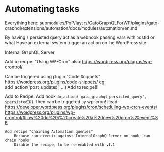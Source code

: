 # Automating tasks

Everything here:
    submodules/PoP/layers/GatoGraphQLForWP/plugins/gato-graphql/extensions/automation/docs/modules/automation/en.md


By having a persisted query act as a webhook
    passing vars with postId or what
Have an external system trigger an action on the WordPress site

Internal GraphQL Server



Add to recipe: "Using WP-Cron"
    also: https://wordpress.org/plugins/wp-crontrol/

Can be triggered using plugin "Code Snippets"
    https://wordpress.org/plugins/code-snippets/
eg:
    add_action('post_updated', ...)
Add to recipe!!!



Add to Recipe:
    Add hook `do_action('gato_graphql_persisted_query', $persistedID)`
        Then can be triggered by wp-cron!
        Read:
            https://developer.wordpress.org/plugins/cron/scheduling-wp-cron-events/
            https://wordpress.org/plugins/wp-crontrol/#how%20do%20i%20create%20a%20new%20cron%20event%3F



	Add recipe "Chaining Automation queries"
		Because can execute against InternalGraphQLServer on hook, can chain hooks
		Disable the recipe, to be re-enabled with v1.1

	